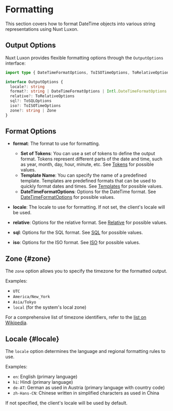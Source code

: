 # Formatting

This section covers how to format DateTime objects into various string representations using Nuxt Luxon.

## Output Options

Nuxt Luxon provides flexible formatting options through the `OutputOptions` interface:

```ts
import type { DateTimeFormatOptions, ToISOTimeOptions, ToRelativeOptions, ToSQLOptions, Zone } from 'luxon'

interface OutputOptions {
  locale?: string
  format?: string | DateTimeFormatOptions | Intl.DateTimeFormatOptions
  relative?: ToRelativeOptions
  sql?: ToSQLOptions
  iso?: ToISOTimeOptions
  zone?: string | Zone
}
```

## Format Options

- **format**: The format to use for formatting.
  - **Set of Tokens**: You can use a set of tokens to define the output format. Tokens represent different parts of the date and time, such as year, month, day, hour, minute, etc. See [Tokens](#tokens) for possible values.
  - **Template Name**: You can specify the name of a predefined template. Templates are predefined formats that can be used to quickly format dates and times. See [Templates](#templates) for possible values.
  - **DateTimeFormatOptions**: Options for the DateTime format. See [DateTimeFormatOptions](https://developer.mozilla.org/en-US/docs/Web/JavaScript/Reference/Global_Objects/Intl/DateTimeFormat) for possible values.

- **locale**: The locale to use for formatting. If not set, the client's locale will be used.
- **relative**: Options for the relative format. See [Relative](https://moment.github.io/luxon/api-docs/index.html#datetimetorelative) for possible values.
- **sql**: Options for the SQL format. See [SQL](https://moment.github.io/luxon/api-docs/index.html#datetimetosql) for possible values.
- **iso**: Options for the ISO format. See [ISO](https://moment.github.io/luxon/api-docs/index.html#datetimetoiso) for possible values.

## Zone {#zone}

The `zone` option allows you to specify the timezone for the formatted output.

Examples:
- `UTC`
- `America/New_York`
- `Asia/Tokyo`
- `local` (for the system's local zone)

For a comprehensive list of timezone identifiers, refer to the [list on Wikipedia](https://en.wikipedia.org/wiki/List_of_tz_database_time_zones).

## Locale {#locale}

The `locale` option determines the language and regional formatting rules to use.

Examples:
- `en`: English (primary language)
- `hi`: Hindi (primary language)
- `de-AT`: German as used in Austria (primary language with country code)
- `zh-Hans-CN`: Chinese written in simplified characters as used in China

If not specified, the client's locale will be used by default.

